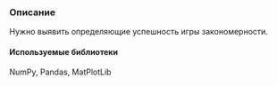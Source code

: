 ### Описание
Нужно выявить определяющие успешность игры закономерности.

#### Используемые библиотеки
NumPy, Pandas, MatPlotLib
